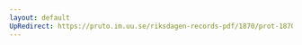 ```yaml
---
layout: default
UpRedirect: https://pruto.im.uu.se/riksdagen-records-pdf/1870/prot-1870--ak--502/prot-1870--ak--502_011.pdf
---
```

